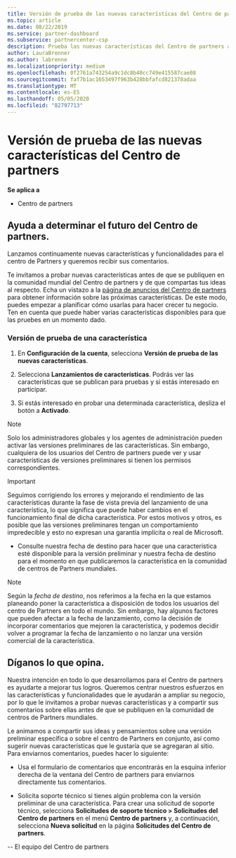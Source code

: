 ```yaml
---
title: Versión de prueba de las nuevas características del Centro de partners
ms.topic: article
ms.date: 08/22/2019
ms.service: partner-dashboard
ms.subservice: partnercenter-csp
description: Prueba las nuevas características del Centro de partners antes de su lanzamiento y cuéntanos tu opinión. Ayuda a determinar el futuro del Centro de partners.
author: LauraBrenner
ms.author: labrenne
ms.localizationpriority: medium
ms.openlocfilehash: 0f2761a743254a9c1dc8b40cc749e415587cae08
ms.sourcegitcommit: faf7b1ac1653497f963b428bbfafcd821378adaa
ms.translationtype: MT
ms.contentlocale: es-ES
ms.lasthandoff: 05/05/2020
ms.locfileid: "82797713"
---
```

# <a name="test-drive-new-partner-center-features"></a>Versión de prueba de las nuevas características del Centro de partners

**Se aplica a**

- Centro de partners

## <a name="help-shape-the-future-of-partner-center"></a>Ayuda a determinar el futuro del Centro de partners.

Lanzamos continuamente nuevas características y funcionalidades para el centro de Partners y queremos recibir sus comentarios. 

Te invitamos a probar nuevas características antes de que se publiquen en la comunidad mundial del Centro de partners y de que compartas tus ideas al respecto. Echa un vistazo a la [página de anuncios del Centro de partners](https://partnercenter.microsoft.com/pcv/announcements) para obtener información sobre las próximas características. De este modo, puedes empezar a planificar cómo usarlas para hacer crecer tu negocio. Ten en cuenta que puede haber varias características disponibles para que las pruebes en un momento dado.

### <a name="test-drive-a-feature"></a>Versión de prueba de una característica

1. En **Configuración de la cuenta**, selecciona **Versión de prueba de las nuevas características**.

2. Selecciona **Lanzamientos de características**. Podrás ver las características que se publican para pruebas y si estás interesado en participar.

3. Si estás interesado en probar una determinada característica, desliza el botón a **Activado**. 

> [!NOTE]  
>  Solo los administradores globales y los agentes de administración pueden activar las versiones preliminares de las características. Sin embargo, cualquiera de los usuarios del Centro de partners puede ver y usar características de versiones preliminares si tienen los permisos correspondientes.

> [!IMPORTANT]  
> Seguimos corrigiendo los errores y mejorando el rendimiento de las características durante la fase de vista previa del lanzamiento de una característica, lo que significa que puede haber cambios en el funcionamiento final de dicha característica. Por estos motivos y otros, es posible que las versiones preliminares tengan un comportamiento impredecible y esto no expresan una garantía implícita o real de Microsoft.

- Consulte nuestra fecha de destino para hacer que una característica esté disponible para la versión preliminar y nuestra fecha de destino para el momento en que publicaremos la característica en la comunidad de centros de Partners mundiales.

> [!NOTE]  
>  Según la *fecha de destino*, nos referimos a la fecha en la que estamos planeando poner la característica a disposición de todos los usuarios del centro de Partners en todo el mundo. Sin embargo, hay algunos factores que pueden afectar a la fecha de lanzamiento, como la decisión de incorporar comentarios que mejoren la característica, y podemos decidir volver a programar la fecha de lanzamiento o no lanzar una versión comercial de la característica.  


 
## <a name="tell-us-what-you-think"></a>Díganos lo que opina.

Nuestra intención en todo lo que desarrollamos para el Centro de partners es ayudarte a mejorar tus logros. Queremos centrar nuestros esfuerzos en las características y funcionalidades que le ayudarán a ampliar su negocio, por lo que le invitamos a probar nuevas características y a compartir sus comentarios sobre ellas antes de que se publiquen en la comunidad de centros de Partners mundiales. 

Le animamos a compartir sus ideas y pensamientos sobre una versión preliminar específica o sobre el centro de Partners en conjunto, así como sugerir nuevas características que le gustaría que se agregaran al sitio. Para enviarnos comentarios, puedes hacer lo siguiente:  

-   Usa el formulario de comentarios que encontrarás en la esquina inferior derecha de la ventana del Centro de partners para enviarnos directamente tus comentarios. 

-   Solicita soporte técnico si tienes algún problema con la versión preliminar de una característica. Para crear una solicitud de soporte técnico, selecciona **Solicitudes de soporte técnico > Solicitudes del Centro de partners** en el menú **Centro de partners** y, a continuación, selecciona **Nueva solicitud** en la página **Solicitudes del Centro de partners**.



-- El equipo del Centro de partners

